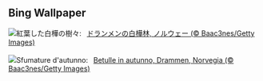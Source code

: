 ## Bing Wallpaper
![](https://www.bing.com/th?id=OHR.NorwayBirch_JA-JP0530837645_UHD.jpg&w=1000)紅葉した白樺の樹々:&nbsp;&ensp;[ドランメンの白樺林, ノルウェー (© Baac3nes/Getty Images)](https://www.bing.com/th?id=OHR.NorwayBirch_JA-JP0530837645_UHD.jpg)
<br><br/>
![](https://www.bing.com/th?id=OHR.NorwayBirch_IT-IT3144074333_UHD.jpg&w=1000)Sfumature d'autunno:&nbsp;&ensp;[Betulle in autunno, Drammen, Norvegia (© Baac3nes/Getty Images)](https://www.bing.com/th?id=OHR.NorwayBirch_IT-IT3144074333_UHD.jpg)
<br><br/>
